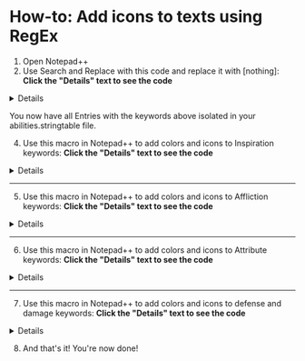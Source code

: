 # How-to: Add icons to texts using RegEx

1. Open Notepad++ 
2. Use Search and Replace with this code and replace it with [nothing]:
**Click the "Details" text to see the code**

<Details>
(\s+<Entry>\s+<ID>.*?<\/ID>((?!((\b(Constitution|Fit|Hardy|Robust)\b)|((Sicken)(\b|ed|ing))|((Weaken)(\b|s|ed|ing))|((Enfeebl)(\b|ed))|(\b(Resolve|Steadfast|Resolute|Courageous)\b)|((Shaken)(\b|s|ed|ing))|((Frighten)(\b|s|ed|ing))|((Terrif)(\b|ies|ied|ying|y))|(\b(Dexterity|Quick|Nimble|Swift)\b)|((Hobbl)(|ed|es|e|ing)\b)|((Immobiliz)(|ed|e|ing)\b)|((Paralyz)(|ed|es|e|ing|ation))|(\b(Might|Strong|Tenacious|Energized)\b)|((Stagger)(\b|ed|ing))|((Daz)(\b|ed|es|e|ing))|((Stun)(\b|s|ned|ning))|(\b(Intellect|Smart|Acute|Brilliant)\b)|((Confus)(\b|ed|es|e|ing))|((Charm)(\b|ed|ing))|((Dominat)(\b|ed|es|e|ing))|(\b(Perception|Insightful|Aware|Intuitive)\b)|((Distract)(\b|ed|s|ing))|((Disorient)(\b|ed|s|ing))|((Blind)(\b|s|ed|ing|ness))|(\b(Deflection|Reflex|Reflexes|Fortitude|Willpower|Will)\b)|(\b((Shock)(\b|ed|ing))|((Burn)(\b|s|ed|ing))|((Freez)(|es|ed|ing|e))|(Corrode)|(Corrosive)\b)|(\b((Slash)(\b|ing))|((Pierc)(|ing|es))|((Crush)(\b|ing|es))|(Raw)\b)))[0-9a-zA-Z,.&;'"#!-_+ <>\/\s])+?<\/Entry>)
</Details>

You now have all Entries with the keywords above isolated in your abilities.stringtable file.

4. Use this macro in Notepad++ to add colors and icons to Inspiration keywords:
**Click the "Details" text to see the code**

<Details>
<Macro name="RegEx-Inspirations" Ctrl="no" Alt="no" Shift="no" Key="0">
            <Action type="3" message="1700" wParam="0" lParam="0" sParam="" />
            <Action type="3" message="1601" wParam="0" lParam="0" sParam="Fit" />
            <Action type="3" message="1625" wParam="0" lParam="0" sParam="" />
            <Action type="3" message="1602" wParam="0" lParam="0" sParam='&amp;lt;link=&quot;gamedata://2370256c-67fe-4481-bfae-9081b2dc10d3&quot;&amp;gt;&amp;lt;#f7b733&amp;gt;Fit&amp;#160;&amp;lt;sprite=&quot;Inline&quot; name=&quot;attribute_constitution&quot; tint=1&amp;gt;&amp;#185;&amp;lt;/color&amp;gt;&amp;lt;/link&amp;gt;' />
            <Action type="3" message="1702" wParam="0" lParam="771" sParam="" />
            <Action type="3" message="1701" wParam="0" lParam="1609" sParam="" />
            <Action type="3" message="1700" wParam="0" lParam="0" sParam="" />
            <Action type="3" message="1601" wParam="0" lParam="0" sParam="Hardy" />
            <Action type="3" message="1625" wParam="0" lParam="0" sParam="" />
            <Action type="3" message="1602" wParam="0" lParam="0" sParam='&amp;lt;link=&quot;gamedata://fd4d0c5c-f525-4010-99dc-f30a59b2f729&quot;&amp;gt;&amp;lt;#f7b733&amp;gt;Hardy&amp;#160;&amp;lt;sprite=&quot;Inline&quot; name=&quot;attribute_constitution&quot; tint=1&amp;gt;&amp;#178;&amp;lt;/color&amp;gt;&amp;lt;/link&amp;gt;' />
            <Action type="3" message="1702" wParam="0" lParam="771" sParam="" />
            <Action type="3" message="1701" wParam="0" lParam="1609" sParam="" />
            <Action type="3" message="1700" wParam="0" lParam="0" sParam="" />
            <Action type="3" message="1601" wParam="0" lParam="0" sParam="Robust" />
            <Action type="3" message="1625" wParam="0" lParam="0" sParam="" />
            <Action type="3" message="1602" wParam="0" lParam="0" sParam='&amp;lt;link=&quot;gamedata://86f9c246-c37c-46a6-8838-7dc36c18e08d&quot;&amp;gt;&amp;lt;#f7b733&amp;gt;Robust&amp;#160;&amp;lt;sprite=&quot;Inline&quot; name=&quot;attribute_constitution&quot; tint=1&amp;gt;&amp;#179;&amp;lt;/color&amp;gt;&amp;lt;/link&amp;gt;' />
            <Action type="3" message="1702" wParam="0" lParam="771" sParam="" />
            <Action type="3" message="1701" wParam="0" lParam="1609" sParam="" />
            <Action type="3" message="1700" wParam="0" lParam="0" sParam="" />
            <Action type="3" message="1601" wParam="0" lParam="0" sParam="Quick" />
            <Action type="3" message="1625" wParam="0" lParam="0" sParam="" />
            <Action type="3" message="1602" wParam="0" lParam="0" sParam='&amp;lt;link=&quot;gamedata://a0b4a490-2c99-456e-b6fb-131353133fba&quot;&amp;gt;&amp;lt;#72da26&amp;gt;Quick&amp;#160;&amp;lt;sprite=&quot;Inline&quot; name=&quot;attribute_dexterity&quot; tint=1&amp;gt;&amp;#185;&amp;lt;/color&amp;gt;&amp;lt;/link&amp;gt;' />
            <Action type="3" message="1702" wParam="0" lParam="771" sParam="" />
            <Action type="3" message="1701" wParam="0" lParam="1609" sParam="" />
            <Action type="3" message="1700" wParam="0" lParam="0" sParam="" />
            <Action type="3" message="1601" wParam="0" lParam="0" sParam="Nimble" />
            <Action type="3" message="1625" wParam="0" lParam="0" sParam="" />
            <Action type="3" message="1602" wParam="0" lParam="0" sParam='&amp;lt;link=&quot;gamedata://0451672b-af45-4b44-96b4-ff2c1b6aa1d3&quot;&amp;gt;&amp;lt;#72da26&amp;gt;Nimble&amp;#160;&amp;lt;sprite=&quot;Inline&quot; name=&quot;attribute_dexterity&quot; tint=1&amp;gt;&amp;#178;&amp;lt;/color&amp;gt;&amp;lt;/link&amp;gt;' />
            <Action type="3" message="1702" wParam="0" lParam="771" sParam="" />
            <Action type="3" message="1701" wParam="0" lParam="1609" sParam="" />
            <Action type="3" message="1700" wParam="0" lParam="0" sParam="" />
            <Action type="3" message="1601" wParam="0" lParam="0" sParam="Swift" />
            <Action type="3" message="1625" wParam="0" lParam="0" sParam="" />
            <Action type="3" message="1602" wParam="0" lParam="0" sParam='&amp;lt;link=&quot;gamedata://1418c0ae-790d-4aef-9ca6-00238012c84e&quot;&amp;gt;&amp;lt;#72da26&amp;gt;Swift&amp;#160;&amp;lt;sprite=&quot;Inline&quot; name=&quot;attribute_dexterity&quot; tint=1&amp;gt;&amp;#179;&amp;lt;/color&amp;gt;&amp;lt;/link&amp;gt;' />
            <Action type="3" message="1702" wParam="0" lParam="771" sParam="" />
            <Action type="3" message="1701" wParam="0" lParam="1609" sParam="" />
            <Action type="3" message="1700" wParam="0" lParam="0" sParam="" />
            <Action type="3" message="1601" wParam="0" lParam="0" sParam="Smart" />
            <Action type="3" message="1625" wParam="0" lParam="0" sParam="" />
            <Action type="3" message="1602" wParam="0" lParam="0" sParam='&amp;lt;link=&quot;gamedata://0435c12c-8049-4f50-b234-ed3cca340696&quot;&amp;gt;&amp;lt;#00a4ff&amp;gt;Smart&amp;#160;&amp;lt;sprite=&quot;Inline&quot; name=&quot;attribute_intellect&quot; tint=1&amp;gt;&amp;#185;&amp;lt;/color&amp;gt;&amp;lt;/link&amp;gt;' />
            <Action type="3" message="1702" wParam="0" lParam="771" sParam="" />
            <Action type="3" message="1701" wParam="0" lParam="1609" sParam="" />
            <Action type="3" message="1700" wParam="0" lParam="0" sParam="" />
            <Action type="3" message="1601" wParam="0" lParam="0" sParam="Acute" />
            <Action type="3" message="1625" wParam="0" lParam="0" sParam="" />
            <Action type="3" message="1602" wParam="0" lParam="0" sParam='&amp;lt;link=&quot;gamedata://c4ada862-ee17-4c10-8967-734e08daa4aa&quot;&amp;gt;&amp;lt;#00a4ff&amp;gt;Acute&amp;#160;&amp;lt;sprite=&quot;Inline&quot; name=&quot;attribute_intellect&quot; tint=1&amp;gt;&amp;#178;&amp;lt;/color&amp;gt;&amp;lt;/link&amp;gt;' />
            <Action type="3" message="1702" wParam="0" lParam="771" sParam="" />
            <Action type="3" message="1701" wParam="0" lParam="1609" sParam="" />
            <Action type="3" message="1700" wParam="0" lParam="0" sParam="" />
            <Action type="3" message="1601" wParam="0" lParam="0" sParam="Brilliant" />
            <Action type="3" message="1625" wParam="0" lParam="0" sParam="" />
            <Action type="3" message="1602" wParam="0" lParam="0" sParam='&amp;lt;link=&quot;gamedata://dee61b5a-6313-4406-ab83-4fb72b37cea2&quot;&amp;gt;&amp;lt;#00a4ff&amp;gt;Brilliant&amp;#160;&amp;lt;sprite=&quot;Inline&quot; name=&quot;attribute_intellect&quot; tint=1&amp;gt;&amp;#179;&amp;lt;/color&amp;gt;&amp;lt;/link&amp;gt;' />
            <Action type="3" message="1702" wParam="0" lParam="771" sParam="" />
            <Action type="3" message="1701" wParam="0" lParam="1609" sParam="" />
            <Action type="3" message="1700" wParam="0" lParam="0" sParam="" />
            <Action type="3" message="1601" wParam="0" lParam="0" sParam="Strong" />
            <Action type="3" message="1625" wParam="0" lParam="0" sParam="" />
            <Action type="3" message="1602" wParam="0" lParam="0" sParam='&amp;lt;link=&quot;gamedata://79b41b80-d3c4-4176-a44b-69490efa41a8&quot;&amp;gt;&amp;lt;#ff4800&amp;gt;Strong&amp;#160;&amp;lt;sprite=&quot;Inline&quot; name=&quot;attribute_might&quot; tint=1&amp;gt;&amp;#185;&amp;lt;/color&amp;gt;&amp;lt;/link&amp;gt;' />
            <Action type="3" message="1702" wParam="0" lParam="771" sParam="" />
            <Action type="3" message="1701" wParam="0" lParam="1609" sParam="" />
            <Action type="3" message="1700" wParam="0" lParam="0" sParam="" />
            <Action type="3" message="1601" wParam="0" lParam="0" sParam="Tenacious" />
            <Action type="3" message="1625" wParam="0" lParam="0" sParam="" />
            <Action type="3" message="1602" wParam="0" lParam="0" sParam='&amp;lt;link=&quot;gamedata://93eb382a-dc8e-469b-a116-4686c73e1eb5&quot;&amp;gt;&amp;lt;#ff4800&amp;gt;Tenacious&amp;#160;&amp;lt;sprite=&quot;Inline&quot; name=&quot;attribute_might&quot; tint=1&amp;gt;&amp;#178;&amp;lt;/color&amp;gt;&amp;lt;/link&amp;gt;' />
            <Action type="3" message="1702" wParam="0" lParam="771" sParam="" />
            <Action type="3" message="1701" wParam="0" lParam="1609" sParam="" />
            <Action type="3" message="1700" wParam="0" lParam="0" sParam="" />
            <Action type="3" message="1601" wParam="0" lParam="0" sParam="Energized" />
            <Action type="3" message="1625" wParam="0" lParam="0" sParam="" />
            <Action type="3" message="1602" wParam="0" lParam="0" sParam='&amp;lt;link=&quot;gamedata://c56f70b5-b611-4dee-b80f-335033b98e2f&quot;&amp;gt;&amp;lt;#ff4800&amp;gt;Energized&amp;#160;&amp;lt;sprite=&quot;Inline&quot; name=&quot;attribute_might&quot; tint=1&amp;gt;&amp;#179;&amp;lt;/color&amp;gt;&amp;lt;/link&amp;gt;' />
            <Action type="3" message="1702" wParam="0" lParam="771" sParam="" />
            <Action type="3" message="1701" wParam="0" lParam="1609" sParam="" />
            <Action type="3" message="1700" wParam="0" lParam="0" sParam="" />
            <Action type="3" message="1601" wParam="0" lParam="0" sParam="Insightful" />
            <Action type="3" message="1625" wParam="0" lParam="0" sParam="" />
            <Action type="3" message="1602" wParam="0" lParam="0" sParam='&amp;lt;link=&quot;gamedata://412f8f5e-d257-4c52-ac66-0e49fd603ef2&quot;&amp;gt;&amp;lt;#ca58ff&amp;gt;Insightful&amp;#160;&amp;lt;sprite=&quot;Inline&quot; name=&quot;attribute_perception&quot; tint=1&amp;gt;&amp;#185;&amp;lt;/color&amp;gt;&amp;lt;/link&amp;gt;' />
            <Action type="3" message="1702" wParam="0" lParam="771" sParam="" />
            <Action type="3" message="1701" wParam="0" lParam="1609" sParam="" />
            <Action type="3" message="1700" wParam="0" lParam="0" sParam="" />
            <Action type="3" message="1601" wParam="0" lParam="0" sParam="Aware" />
            <Action type="3" message="1625" wParam="0" lParam="0" sParam="" />
            <Action type="3" message="1602" wParam="0" lParam="0" sParam='&amp;lt;link=&quot;gamedata://a64e1484-5867-4112-843c-06da3be5399b&quot;&amp;gt;&amp;lt;#ca58ff&amp;gt;Aware&amp;#160;&amp;lt;sprite=&quot;Inline&quot; name=&quot;attribute_perception&quot; tint=1&amp;gt;&amp;#178;&amp;lt;/color&amp;gt;&amp;lt;/link&amp;gt;' />
            <Action type="3" message="1702" wParam="0" lParam="771" sParam="" />
            <Action type="3" message="1701" wParam="0" lParam="1609" sParam="" />
            <Action type="3" message="1700" wParam="0" lParam="0" sParam="" />
            <Action type="3" message="1601" wParam="0" lParam="0" sParam="Intuitive" />
            <Action type="3" message="1625" wParam="0" lParam="0" sParam="" />
            <Action type="3" message="1602" wParam="0" lParam="0" sParam='&amp;lt;link=&quot;gamedata://c2fb23c5-9907-4654-b62e-77adbc37c9bc&quot;&amp;gt;&amp;lt;#ca58ff&amp;gt;Intuitive&amp;#160;&amp;lt;sprite=&quot;Inline&quot; name=&quot;attribute_perception&quot; tint=1&amp;gt;&amp;#179;&amp;lt;/color&amp;gt;&amp;lt;/link&amp;gt;' />
            <Action type="3" message="1702" wParam="0" lParam="771" sParam="" />
            <Action type="3" message="1701" wParam="0" lParam="1609" sParam="" />
            <Action type="3" message="1700" wParam="0" lParam="0" sParam="" />
            <Action type="3" message="1601" wParam="0" lParam="0" sParam="Steadfast" />
            <Action type="3" message="1625" wParam="0" lParam="0" sParam="" />
            <Action type="3" message="1602" wParam="0" lParam="0" sParam='&amp;lt;link=&quot;gamedata://92d1a280-2f8e-4a6d-87a9-6599d41d65e4&quot;&amp;gt;&amp;lt;#30d3d5&amp;gt;Steadfast&amp;#160;&amp;lt;sprite=&quot;Inline&quot; name=&quot;attribute_resolve&quot; tint=1&amp;gt;&amp;#185;&amp;lt;/color&amp;gt;&amp;lt;/link&amp;gt;' />
            <Action type="3" message="1702" wParam="0" lParam="771" sParam="" />
            <Action type="3" message="1701" wParam="0" lParam="1609" sParam="" />
            <Action type="3" message="1700" wParam="0" lParam="0" sParam="" />
            <Action type="3" message="1601" wParam="0" lParam="0" sParam="Resolute" />
            <Action type="3" message="1625" wParam="0" lParam="0" sParam="" />
            <Action type="3" message="1602" wParam="0" lParam="0" sParam='&amp;lt;link=&quot;gamedata://51e1cbfc-506b-4e7c-880e-b89312a4b4c3&quot;&amp;gt;&amp;lt;#30d3d5&amp;gt;Resolute&amp;#160;&amp;lt;sprite=&quot;Inline&quot; name=&quot;attribute_resolve&quot; tint=1&amp;gt;&amp;#178;&amp;lt;/color&amp;gt;&amp;lt;/link&amp;gt;' />
            <Action type="3" message="1702" wParam="0" lParam="771" sParam="" />
            <Action type="3" message="1701" wParam="0" lParam="1609" sParam="" />
            <Action type="3" message="1700" wParam="0" lParam="0" sParam="" />
            <Action type="3" message="1601" wParam="0" lParam="0" sParam="Courageous" />
            <Action type="3" message="1625" wParam="0" lParam="0" sParam="" />
            <Action type="3" message="1602" wParam="0" lParam="0" sParam='&amp;lt;link=&quot;gamedata://dc62af47-239f-4ee4-8d91-a5e8b3b97564&quot;&amp;gt;&amp;lt;#30d3d5&amp;gt;Courageous&amp;#160;&amp;lt;sprite=&quot;Inline&quot; name=&quot;attribute_resolve&quot; tint=1&amp;gt;&amp;#179;&amp;lt;/color&amp;gt;&amp;lt;/link&amp;gt;' />
            <Action type="3" message="1702" wParam="0" lParam="771" sParam="" />
            <Action type="3" message="1701" wParam="0" lParam="1609" sParam="" />
</Macro>
</Details>

---

5. Use this macro in Notepad++ to add colors and icons to Affliction keywords:
**Click the "Details" text to see the code**

<Details>
<Macro name="RegEx-Afflictions" Ctrl="no" Alt="no" Shift="no" Key="0">
            <Action type="3" message="1700" wParam="0" lParam="0" sParam="" />
            <Action type="3" message="1601" wParam="0" lParam="0" sParam="(Sicken)(\b|ed|ing)" />
            <Action type="3" message="1625" wParam="0" lParam="2" sParam="" />
            <Action type="3" message="1602" wParam="0" lParam="0" sParam='&amp;lt;link=&quot;gamedata://1e99c141-5288-4bf0-abc2-65cc78638745&quot;&amp;gt;&amp;lt;#f7b733&amp;gt;$1$2&amp;#160;&amp;lt;sprite=&quot;Inline&quot; name=&quot;attribute_constitution&quot; tint=1&amp;gt;&amp;#185;&amp;lt;/color&amp;gt;&amp;lt;/link&amp;gt;' />
            <Action type="3" message="1702" wParam="0" lParam="770" sParam="" />
            <Action type="3" message="1701" wParam="0" lParam="1609" sParam="" />
            <Action type="3" message="1700" wParam="0" lParam="0" sParam="" />
            <Action type="3" message="1601" wParam="0" lParam="0" sParam="(Weaken)(\b|s|ed|ing)" />
            <Action type="3" message="1625" wParam="0" lParam="2" sParam="" />
            <Action type="3" message="1602" wParam="0" lParam="0" sParam='&amp;lt;link=&quot;gamedata://a6368675-47ed-460d-be4f-2593f24ad126&quot;&amp;gt;&amp;lt;#f7b733&amp;gt;$1$2&amp;#160;&amp;lt;sprite=&quot;Inline&quot; name=&quot;attribute_constitution&quot; tint=1&amp;gt;&amp;#178;&amp;lt;/color&amp;gt;&amp;lt;/link&amp;gt;' />
            <Action type="3" message="1702" wParam="0" lParam="770" sParam="" />
            <Action type="3" message="1701" wParam="0" lParam="1609" sParam="" />
            <Action type="3" message="1700" wParam="0" lParam="0" sParam="" />
            <Action type="3" message="1601" wParam="0" lParam="0" sParam="(Enfeebl)(\b|ed)" />
            <Action type="3" message="1625" wParam="0" lParam="2" sParam="" />
            <Action type="3" message="1602" wParam="0" lParam="0" sParam='&amp;lt;link=&quot;gamedata://fe0997e7-422f-4d1d-b9f6-241946fbd1f1&quot;&amp;gt;&amp;lt;#f7b733&amp;gt;$1$2&amp;#160;&amp;lt;sprite=&quot;Inline&quot; name=&quot;attribute_constitution&quot; tint=1&amp;gt;&amp;#179;&amp;lt;/color&amp;gt;&amp;lt;/link&amp;gt;' />
            <Action type="3" message="1702" wParam="0" lParam="770" sParam="" />
            <Action type="3" message="1701" wParam="0" lParam="1609" sParam="" />
            <Action type="3" message="1700" wParam="0" lParam="0" sParam="" />
            <Action type="3" message="1601" wParam="0" lParam="0" sParam="(Hobbl)(\b|ed|es|e|ing)" />
            <Action type="3" message="1625" wParam="0" lParam="2" sParam="" />
            <Action type="3" message="1602" wParam="0" lParam="0" sParam='&amp;lt;link=&quot;gamedata://c1d82f88-4f54-4279-8e72-43104bf754a2&quot;&amp;gt;&amp;lt;#72da26&amp;gt;$1$2&amp;#160;&amp;lt;sprite=&quot;Inline&quot; name=&quot;attribute_dexterity&quot; tint=1&amp;gt;&amp;#185;&amp;lt;/color&amp;gt;&amp;lt;/link&amp;gt;' />
            <Action type="3" message="1702" wParam="0" lParam="770" sParam="" />
            <Action type="3" message="1701" wParam="0" lParam="1609" sParam="" />
            <Action type="3" message="1700" wParam="0" lParam="0" sParam="" />
            <Action type="3" message="1601" wParam="0" lParam="0" sParam="(Immobiliz)(\b|ed|e|ing)" />
            <Action type="3" message="1625" wParam="0" lParam="2" sParam="" />
            <Action type="3" message="1602" wParam="0" lParam="0" sParam='&amp;lt;link=&quot;gamedata://a31fdd6c-5f4f-404d-92f5-5d7d8c166f2c&quot;&amp;gt;&amp;lt;#72da26&amp;gt;$1$2&amp;#160;&amp;lt;sprite=&quot;Inline&quot; name=&quot;attribute_dexterity&quot; tint=1&amp;gt;&amp;#178;&amp;lt;/color&amp;gt;&amp;lt;/link&amp;gt;' />
            <Action type="3" message="1702" wParam="0" lParam="770" sParam="" />
            <Action type="3" message="1701" wParam="0" lParam="1609" sParam="" />
            <Action type="3" message="1700" wParam="0" lParam="0" sParam="" />
            <Action type="3" message="1601" wParam="0" lParam="0" sParam="(Paralyz)(\b|ed|es|e|ing|ation)" />
            <Action type="3" message="1625" wParam="0" lParam="2" sParam="" />
            <Action type="3" message="1602" wParam="0" lParam="0" sParam='&amp;lt;link=&quot;gamedata://72de641d-d2f1-47ca-85f2-6ec3e41140bd&quot;&amp;gt;&amp;lt;#72da26&amp;gt;$1$2&amp;#160;&amp;lt;sprite=&quot;Inline&quot; name=&quot;attribute_dexterity&quot; tint=1&amp;gt;&amp;#179;&amp;lt;/color&amp;gt;&amp;lt;/link&amp;gt;' />
            <Action type="3" message="1702" wParam="0" lParam="770" sParam="" />
            <Action type="3" message="1701" wParam="0" lParam="1609" sParam="" />
            <Action type="3" message="1700" wParam="0" lParam="0" sParam="" />
            <Action type="3" message="1601" wParam="0" lParam="0" sParam="(Confus)(\b|ed|es|e|ing)" />
            <Action type="3" message="1625" wParam="0" lParam="2" sParam="" />
            <Action type="3" message="1602" wParam="0" lParam="0" sParam='&amp;lt;link=&quot;gamedata://917ea7e5-133c-4163-93c6-55c7d55420a4&quot;&amp;gt;&amp;lt;#00a4ff&amp;gt;$1$2&amp;#160;&amp;lt;sprite=&quot;Inline&quot; name=&quot;attribute_intellect&quot; tint=1&amp;gt;&amp;#185;&amp;lt;/color&amp;gt;&amp;lt;/link&amp;gt;' />
            <Action type="3" message="1702" wParam="0" lParam="770" sParam="" />
            <Action type="3" message="1701" wParam="0" lParam="1609" sParam="" />
            <Action type="3" message="1700" wParam="0" lParam="0" sParam="" />
            <Action type="3" message="1601" wParam="0" lParam="0" sParam="(Charm)(\b|ed|ing)" />
            <Action type="3" message="1625" wParam="0" lParam="2" sParam="" />
            <Action type="3" message="1602" wParam="0" lParam="0" sParam='&amp;lt;link=&quot;gamedata://f4a09726-a62d-49a2-8cc6-c3713676c833&quot;&amp;gt;&amp;lt;#00a4ff&amp;gt;$1$2&amp;#160;&amp;lt;sprite=&quot;Inline&quot; name=&quot;attribute_intellect&quot; tint=1&amp;gt;&amp;#178;&amp;lt;/color&amp;gt;&amp;lt;/link&amp;gt;' />
            <Action type="3" message="1702" wParam="0" lParam="770" sParam="" />
            <Action type="3" message="1701" wParam="0" lParam="1609" sParam="" />
            <Action type="3" message="1700" wParam="0" lParam="0" sParam="" />
            <Action type="3" message="1601" wParam="0" lParam="0" sParam="(Dominat)(\b|ed|es|e|ing)" />
            <Action type="3" message="1625" wParam="0" lParam="2" sParam="" />
            <Action type="3" message="1602" wParam="0" lParam="0" sParam='&amp;lt;link=&quot;gamedata://9e773415-4d95-4be6-ab87-325d9815e0d7&quot;&amp;gt;&amp;lt;#00a4ff&amp;gt;$1$2&amp;#160;&amp;lt;sprite=&quot;Inline&quot; name=&quot;attribute_intellect&quot; tint=1&amp;gt;&amp;#179;&amp;lt;/color&amp;gt;&amp;lt;/link&amp;gt;' />
            <Action type="3" message="1702" wParam="0" lParam="770" sParam="" />
            <Action type="3" message="1701" wParam="0" lParam="1609" sParam="" />
            <Action type="3" message="1700" wParam="0" lParam="0" sParam="" />
            <Action type="3" message="1601" wParam="0" lParam="0" sParam="(Stagger)(\b|ed|ing)" />
            <Action type="3" message="1625" wParam="0" lParam="2" sParam="" />
            <Action type="3" message="1602" wParam="0" lParam="0" sParam='&amp;lt;link=&quot;gamedata://67f6a58b-658e-4c97-b0a2-5d53067dcbd8&quot;&amp;gt;&amp;lt;#ff4800&amp;gt;$1$2&amp;#160;&amp;lt;sprite=&quot;Inline&quot; name=&quot;attribute_might&quot; tint=1&amp;gt;&amp;#185;&amp;lt;/color&amp;gt;&amp;lt;/link&amp;gt;' />
            <Action type="3" message="1702" wParam="0" lParam="770" sParam="" />
            <Action type="3" message="1701" wParam="0" lParam="1609" sParam="" />
            <Action type="3" message="1700" wParam="0" lParam="0" sParam="" />
            <Action type="3" message="1601" wParam="0" lParam="0" sParam="(Daz)(\b|ed|es|e|ing)" />
            <Action type="3" message="1625" wParam="0" lParam="2" sParam="" />
            <Action type="3" message="1602" wParam="0" lParam="0" sParam='&amp;lt;link=&quot;gamedata://3a790bc4-40a9-4d9f-8da8-a76f3cb6c5e1&quot;&amp;gt;&amp;lt;#ff4800&amp;gt;$1$2&amp;#160;&amp;lt;sprite=&quot;Inline&quot; name=&quot;attribute_might&quot; tint=1&amp;gt;&amp;#178;&amp;lt;/color&amp;gt;&amp;lt;/link&amp;gt;' />
            <Action type="3" message="1702" wParam="0" lParam="770" sParam="" />
            <Action type="3" message="1701" wParam="0" lParam="1609" sParam="" />
            <Action type="3" message="1700" wParam="0" lParam="0" sParam="" />
            <Action type="3" message="1601" wParam="0" lParam="0" sParam="(Stun)(\b|s|ned|ning)" />
            <Action type="3" message="1625" wParam="0" lParam="2" sParam="" />
            <Action type="3" message="1602" wParam="0" lParam="0" sParam='&amp;lt;link=&quot;gamedata://fc2d1039-c512-484a-81e8-a843ba03df4e&quot;&amp;gt;&amp;lt;#ff4800&amp;gt;$1$2&amp;#160;&amp;lt;sprite=&quot;Inline&quot; name=&quot;attribute_might&quot; tint=1&amp;gt;&amp;#179;&amp;lt;/color&amp;gt;&amp;lt;/link&amp;gt;' />
            <Action type="3" message="1702" wParam="0" lParam="770" sParam="" />
            <Action type="3" message="1701" wParam="0" lParam="1609" sParam="" />
            <Action type="3" message="1700" wParam="0" lParam="0" sParam="" />
            <Action type="3" message="1601" wParam="0" lParam="0" sParam="(Distract)(\b|ed|s|ing)" />
            <Action type="3" message="1625" wParam="0" lParam="2" sParam="" />
            <Action type="3" message="1602" wParam="0" lParam="0" sParam='&amp;lt;link=&quot;gamedata://919bddc8-1e05-412b-bb5c-8272545b28f0&quot;&amp;gt;&amp;lt;#ca58ff&amp;gt;$1$2&amp;#160;&amp;lt;sprite=&quot;Inline&quot; name=&quot;attribute_perception&quot; tint=1&amp;gt;&amp;#185;&amp;lt;/color&amp;gt;&amp;lt;/link&amp;gt;' />
            <Action type="3" message="1702" wParam="0" lParam="770" sParam="" />
            <Action type="3" message="1701" wParam="0" lParam="1609" sParam="" />
            <Action type="3" message="1700" wParam="0" lParam="0" sParam="" />
            <Action type="3" message="1601" wParam="0" lParam="0" sParam="(Disorient)(\b|ed|s|ing)" />
            <Action type="3" message="1625" wParam="0" lParam="2" sParam="" />
            <Action type="3" message="1602" wParam="0" lParam="0" sParam='&amp;lt;link=&quot;gamedata://1021cac0-2d10-4f0d-93e3-e1b0ce24f9fd&quot;&amp;gt;&amp;lt;#ca58ff&amp;gt;$1$2&amp;#160;&amp;lt;sprite=&quot;Inline&quot; name=&quot;attribute_perception&quot; tint=1&amp;gt;&amp;#178;&amp;lt;/color&amp;gt;&amp;lt;/link&amp;gt;' />
            <Action type="3" message="1702" wParam="0" lParam="770" sParam="" />
            <Action type="3" message="1701" wParam="0" lParam="1609" sParam="" />
            <Action type="3" message="1700" wParam="0" lParam="0" sParam="" />
            <Action type="3" message="1601" wParam="0" lParam="0" sParam="(Blind)(\b|ed|s|ing|ness)" />
            <Action type="3" message="1625" wParam="0" lParam="2" sParam="" />
            <Action type="3" message="1602" wParam="0" lParam="0" sParam='&amp;lt;link=&quot;gamedata://76a5e15a-e75c-4853-889b-2e9229d46444&quot;&amp;gt;&amp;lt;#ca58ff&amp;gt;$1$2&amp;#160;&amp;lt;sprite=&quot;Inline&quot; name=&quot;attribute_perception&quot; tint=1&amp;gt;&amp;#179;&amp;lt;/color&amp;gt;&amp;lt;/link&amp;gt;' />
            <Action type="3" message="1702" wParam="0" lParam="770" sParam="" />
            <Action type="3" message="1701" wParam="0" lParam="1609" sParam="" />
            <Action type="3" message="1700" wParam="0" lParam="0" sParam="" />
            <Action type="3" message="1601" wParam="0" lParam="0" sParam="(Shaken)(\b|s|ed|ing)" />
            <Action type="3" message="1625" wParam="0" lParam="2" sParam="" />
            <Action type="3" message="1602" wParam="0" lParam="0" sParam='&amp;lt;link=&quot;gamedata://8f4832b6-49ef-4f40-9d64-20eb50fd9bb6&quot;&amp;gt;&amp;lt;#30d3d5&amp;gt;Shaken&amp;#160;&amp;lt;sprite=&quot;Inline&quot; name=&quot;attribute_resolve&quot; tint=1&amp;gt;&amp;#185;&amp;lt;/color&amp;gt;&amp;lt;/link&amp;gt;' />
            <Action type="3" message="1702" wParam="0" lParam="770" sParam="" />
            <Action type="3" message="1701" wParam="0" lParam="1609" sParam="" />
            <Action type="3" message="1700" wParam="0" lParam="0" sParam="" />
            <Action type="3" message="1601" wParam="0" lParam="0" sParam="(Frighten)(\b|s|ed|ing)" />
            <Action type="3" message="1625" wParam="0" lParam="2" sParam="" />
            <Action type="3" message="1602" wParam="0" lParam="0" sParam='&amp;lt;link=&quot;gamedata://d9e00789-14d3-46f1-be3e-4c1379148d24&quot;&amp;gt;&amp;lt;#30d3d5&amp;gt;$1$2&amp;#160;&amp;lt;sprite=&quot;Inline&quot; name=&quot;attribute_resolve&quot; tint=1&amp;gt;&amp;#178;&amp;lt;/color&amp;gt;&amp;lt;/link&amp;gt;' />
            <Action type="3" message="1702" wParam="0" lParam="770" sParam="" />
            <Action type="3" message="1701" wParam="0" lParam="1609" sParam="" />
            <Action type="3" message="1700" wParam="0" lParam="0" sParam="" />
            <Action type="3" message="1601" wParam="0" lParam="0" sParam="(Terrif)(\b|ies|ied|ying|y)" />
            <Action type="3" message="1625" wParam="0" lParam="2" sParam="" />
            <Action type="3" message="1602" wParam="0" lParam="0" sParam='&amp;lt;link=&quot;gamedata://0d89a32d-c883-4a18-9fbd-4ff58f1fd0de&quot;&amp;gt;&amp;lt;#30d3d5&amp;gt;$1$2&amp;#160;&amp;lt;sprite=&quot;Inline&quot; name=&quot;attribute_resolve&quot; tint=1&amp;gt;&amp;#179;&amp;lt;/color&amp;gt;&amp;lt;/link&amp;gt;' />
            <Action type="3" message="1702" wParam="0" lParam="770" sParam="" />
            <Action type="3" message="1701" wParam="0" lParam="1609" sParam="" />
            <Action type="3" message="1700" wParam="0" lParam="0" sParam="" />
            <Action type="3" message="1601" wParam="0" lParam="0" sParam='(Confounding &amp;lt;link=&quot;gamedata://76a5e15a-e75c-4853-889b-2e9229d46444&quot;&amp;gt;&amp;lt;#ca58ff&amp;gt;Blind&amp;#160;&amp;lt;sprite=&quot;Inline&quot; name=&quot;attribute_perception&quot; tint=1&amp;gt;&amp;#179;&amp;lt;/color&amp;gt;&amp;lt;/link&amp;gt;)' />
            <Action type="3" message="1625" wParam="0" lParam="2" sParam="" />
            <Action type="3" message="1602" wParam="0" lParam="0" sParam="(Confounding Blind)" />
            <Action type="3" message="1702" wParam="0" lParam="770" sParam="" />
            <Action type="3" message="1701" wParam="0" lParam="1609" sParam="" />
</Macro>
</Details>

---

6. Use this macro in Notepad++ to add colors and icons to Attribute keywords:
**Click the "Details" text to see the code**

<Details>
<Macro name="RegEx-Grouped-Afflictions-and-Inspirations" Ctrl="no" Alt="no" Shift="no" Key="0">
            <Action type="3" message="1700" wParam="0" lParam="0" sParam="" />
            <Action type="3" message="1601" wParam="0" lParam="0" sParam="(Intellect and Perception Inspiration)" />
            <Action type="3" message="1625" wParam="0" lParam="2" sParam="" />
            <Action type="3" message="1602" wParam="0" lParam="0" sParam='&amp;lt;link=&quot;glossary://GlossaryEntry_Inspirations_Intellect&quot;&amp;gt;&amp;lt;#00a4ff&amp;gt;Intellect&amp;#160;Inspiration&amp;#160;&amp;lt;sprite=&quot;Inline&quot; name=&quot;attribute_intellect&quot; tint=1&amp;gt;&amp;lt;/color&amp;gt;&amp;lt;/link&amp;gt; and &amp;lt;link=&quot;glossary://GlossaryEntry_Inspirations_Perception&quot;&amp;gt;&amp;lt;#ca58ff&amp;gt;Perception&amp;#160;Inspration&amp;#160;&amp;lt;sprite=&quot;Inline&quot; name=&quot;attribute_perception&quot; tint=1&amp;gt;&amp;lt;/color&amp;gt;&amp;lt;/link&amp;gt;' />
            <Action type="3" message="1702" wParam="0" lParam="770" sParam="" />
            <Action type="3" message="1701" wParam="0" lParam="1609" sParam="" />
            <Action type="3" message="1700" wParam="0" lParam="0" sParam="" />
            <Action type="3" message="1601" wParam="0" lParam="0" sParam="(Intellect, Might, and Perception Inspiration)" />
            <Action type="3" message="1625" wParam="0" lParam="2" sParam="" />
            <Action type="3" message="1602" wParam="0" lParam="0" sParam='&amp;lt;link=&quot;glossary://GlossaryEntry_Inspirations_Intellect&quot;&amp;gt;&amp;lt;#00a4ff&amp;gt;Intellect&amp;#160;Inspiration&amp;#160;&amp;lt;sprite=&quot;Inline&quot; name=&quot;attribute_intellect&quot; tint=1&amp;gt;&amp;lt;/color&amp;gt;&amp;lt;/link&amp;gt;, &amp;lt;link=&quot;glossary://GlossaryEntry_Inspirations_Might&quot;&amp;gt;&amp;lt;#ff4800&amp;gt;Might&amp;#160;Inspirations&amp;#160;&amp;lt;sprite=&quot;Inline&quot; name=&quot;attribute_might&quot; tint=1&amp;gt;&amp;lt;/color&amp;gt;&amp;lt;/link&amp;gt;, and &amp;lt;link=&quot;glossary://GlossaryEntry_Inspirations_Perception&quot;&amp;gt;&amp;lt;#ca58ff&amp;gt;Perception&amp;#160;Inspration&amp;#160;&amp;lt;sprite=&quot;Inline&quot; name=&quot;attribute_perception&quot; tint=1&amp;gt;&amp;lt;/color&amp;gt;&amp;lt;/link&amp;gt;' />
            <Action type="3" message="1702" wParam="0" lParam="770" sParam="" />
            <Action type="3" message="1701" wParam="0" lParam="1609" sParam="" />
            <Action type="3" message="1700" wParam="0" lParam="0" sParam="" />
            <Action type="3" message="1601" wParam="0" lParam="0" sParam="(Might and Perception Inspiration)" />
            <Action type="3" message="1625" wParam="0" lParam="2" sParam="" />
            <Action type="3" message="1602" wParam="0" lParam="0" sParam='&amp;lt;link=&quot;glossary://GlossaryEntry_Inspirations_Might&quot;&amp;gt;&amp;lt;#ff4800&amp;gt;Might&amp;#160;Inspirations&amp;#160;&amp;lt;sprite=&quot;Inline&quot; name=&quot;attribute_might&quot; tint=1&amp;gt;&amp;lt;/color&amp;gt;&amp;lt;/link&amp;gt; and &amp;lt;link=&quot;glossary://GlossaryEntry_Inspirations_Perception&quot;&amp;gt;&amp;lt;#ca58ff&amp;gt;Perception&amp;#160;Inspration&amp;#160;&amp;lt;sprite=&quot;Inline&quot; name=&quot;attribute_perception&quot; tint=1&amp;gt;&amp;lt;/color&amp;gt;&amp;lt;/link&amp;gt;' />
            <Action type="3" message="1702" wParam="0" lParam="770" sParam="" />
            <Action type="3" message="1701" wParam="0" lParam="1609" sParam="" />
            <Action type="3" message="1700" wParam="0" lParam="0" sParam="" />
            <Action type="3" message="1601" wParam="0" lParam="0" sParam="(Might and Intellect Inspiration)" />
            <Action type="3" message="1625" wParam="0" lParam="2" sParam="" />
            <Action type="3" message="1602" wParam="0" lParam="0" sParam='&amp;lt;link=&quot;glossary://GlossaryEntry_Inspirations_Might&quot;&amp;gt;&amp;lt;#ff4800&amp;gt;Might&amp;#160;Inspirations&amp;#160;&amp;lt;sprite=&quot;Inline&quot; name=&quot;attribute_might&quot; tint=1&amp;gt;&amp;lt;/color&amp;gt;&amp;lt;/link&amp;gt; and &amp;lt;link=&quot;glossary://GlossaryEntry_Inspirations_Intellect&quot;&amp;gt;&amp;lt;#00a4ff&amp;gt;Intellect&amp;#160;Inspiration&amp;#160;&amp;lt;sprite=&quot;Inline&quot; name=&quot;attribute_intellect&quot; tint=1&amp;gt;&amp;lt;/color&amp;gt;&amp;lt;/link&amp;gt;' />
            <Action type="3" message="1702" wParam="0" lParam="770" sParam="" />
            <Action type="3" message="1701" wParam="0" lParam="1609" sParam="" />
            <Action type="3" message="1700" wParam="0" lParam="0" sParam="" />
            <Action type="3" message="1601" wParam="0" lParam="0" sParam="(Might, Constitution, or Dexterity Inspiration)" />
            <Action type="3" message="1625" wParam="0" lParam="2" sParam="" />
            <Action type="3" message="1602" wParam="0" lParam="0" sParam='&amp;lt;link=&quot;glossary://GlossaryEntry_Inspirations_Might&quot;&amp;gt;&amp;lt;#ff4800&amp;gt;Might&amp;#160;Inspirations&amp;#160;&amp;lt;sprite=&quot;Inline&quot; name=&quot;attribute_might&quot; tint=1&amp;gt;&amp;lt;/color&amp;gt;&amp;lt;/link&amp;gt;, &amp;lt;link=&quot;glossary://GlossaryEntry_Inspirations_Constitution&quot;&amp;gt;&amp;lt;#f7b733&amp;gt;Constitution&amp;#160;Inspration&amp;#160;&amp;lt;sprite=&quot;Inline&quot; name=&quot;attribute_constitution&quot; tint=1&amp;gt;&amp;lt;/color&amp;gt;&amp;lt;/link&amp;gt;, or &amp;lt;link=&quot;glossary://GlossaryEntry_Inspirations_Dexterity&quot;&amp;gt;&amp;lt;#72da26&amp;gt;Dexterity&amp;#160;Inspiration&amp;#160;&amp;lt;sprite=&quot;Inline&quot; name=&quot;attribute_dexterity&quot; tint=1&amp;gt;&amp;lt;/color&amp;gt;&amp;lt;/link&amp;gt;' />
            <Action type="3" message="1702" wParam="0" lParam="770" sParam="" />
            <Action type="3" message="1701" wParam="0" lParam="1609" sParam="" />
            <Action type="3" message="1700" wParam="0" lParam="0" sParam="" />
            <Action type="3" message="1601" wParam="0" lParam="0" sParam="(Intellect and Perception Afflictions)" />
            <Action type="3" message="1625" wParam="0" lParam="2" sParam="" />
            <Action type="3" message="1602" wParam="0" lParam="0" sParam='&amp;lt;link=&quot;glossary://GlossaryEntry_Afflictions_Intellect&quot;&amp;gt;&amp;lt;#00a4ff&amp;gt;Intellect&amp;#160;Afflictions&amp;#160;&amp;lt;sprite=&quot;Inline&quot; name=&quot;attribute_intellect&quot; tint=1&amp;gt;&amp;lt;/color&amp;gt;&amp;lt;/link&amp;gt; and &amp;lt;link=&quot;glossary://GlossaryEntry_Afflictions_Resolve&quot;&amp;gt;&amp;lt;#30d3d5&amp;gt;Resolve&amp;#160;Afflictions&amp;#160;&amp;lt;sprite=&quot;Inline&quot; name=&quot;attribute_resolve&quot; tint=1&amp;gt;&amp;lt;/color&amp;gt;&amp;lt;/link&amp;gt;' />
            <Action type="3" message="1702" wParam="0" lParam="770" sParam="" />
            <Action type="3" message="1701" wParam="0" lParam="1609" sParam="" />
            <Action type="3" message="1700" wParam="0" lParam="0" sParam="" />
            <Action type="3" message="1601" wParam="0" lParam="0" sParam="(Intellect, Perception, and Constitution Afflictions)" />
            <Action type="3" message="1625" wParam="0" lParam="2" sParam="" />
            <Action type="3" message="1602" wParam="0" lParam="0" sParam='&amp;lt;link=&quot;glossary://GlossaryEntry_Afflictions_Intellect&quot;&amp;gt;&amp;lt;#00a4ff&amp;gt;Intellect&amp;#160;Afflictions&amp;#160;&amp;lt;sprite=&quot;Inline&quot; name=&quot;attribute_intellect&quot; tint=1&amp;gt;&amp;lt;/color&amp;gt;&amp;lt;/link&amp;gt;, &amp;lt;link=&quot;glossary://GlossaryEntry_Afflictions_Resolve&quot;&amp;gt;&amp;lt;#30d3d5&amp;gt;Resolve&amp;#160;Afflictions&amp;#160;&amp;lt;sprite=&quot;Inline&quot; name=&quot;attribute_resolve&quot; tint=1&amp;gt;&amp;lt;/color&amp;gt;&amp;lt;/link&amp;gt;, and &amp;lt;link=&quot;glossary://GlossaryEntry_Afflictions_Constitution&quot;&amp;gt;&amp;lt;#f7b733&amp;gt;Constitution&amp;#160;Afflictions&amp;#160;&amp;lt;sprite=&quot;Inline&quot; name=&quot;attribute_constitution&quot; tint=1&amp;gt;&amp;lt;/color&amp;gt;&amp;lt;/link&amp;gt;' />
            <Action type="3" message="1702" wParam="0" lParam="770" sParam="" />
            <Action type="3" message="1701" wParam="0" lParam="1609" sParam="" />
            <Action type="3" message="1700" wParam="0" lParam="0" sParam="" />
            <Action type="3" message="1601" wParam="0" lParam="0" sParam="(Resolve and Constitution Afflictions)" />
            <Action type="3" message="1625" wParam="0" lParam="2" sParam="" />
            <Action type="3" message="1602" wParam="0" lParam="0" sParam='&amp;lt;link=&quot;glossary://GlossaryEntry_Afflictions_Resolve&quot;&amp;gt;&amp;lt;#30d3d5&amp;gt;Resolve&amp;#160;Afflictions&amp;#160;&amp;lt;sprite=&quot;Inline&quot; name=&quot;attribute_resolve&quot; tint=1&amp;gt;&amp;lt;/color&amp;gt;&amp;lt;/link&amp;gt; and &amp;lt;link=&quot;glossary://GlossaryEntry_Afflictions_Constitution&quot;&amp;gt;&amp;lt;#f7b733&amp;gt;Constitution&amp;#160;Afflictions&amp;#160;&amp;lt;sprite=&quot;Inline&quot; name=&quot;attribute_constitution&quot; tint=1&amp;gt;&amp;lt;/color&amp;gt;&amp;lt;/link&amp;gt;' />
            <Action type="3" message="1702" wParam="0" lParam="770" sParam="" />
            <Action type="3" message="1701" wParam="0" lParam="1609" sParam="" />
            <Action type="3" message="1700" wParam="0" lParam="0" sParam="" />
            <Action type="3" message="1601" wParam="0" lParam="0" sParam="(Resolve, Might, and Dexterity Afflictions)" />
            <Action type="3" message="1625" wParam="0" lParam="2" sParam="" />
            <Action type="3" message="1602" wParam="0" lParam="0" sParam='&amp;lt;link=&quot;glossary://GlossaryEntry_Afflictions_Resolve&quot;&amp;gt;&amp;lt;#30d3d5&amp;gt;Resolve&amp;#160;Afflictions&amp;#160;&amp;lt;sprite=&quot;Inline&quot; name=&quot;attribute_resolve&quot; tint=1&amp;gt;&amp;lt;/color&amp;gt;&amp;lt;/link&amp;gt;, &amp;lt;link=&quot;glossary://GlossaryEntry_Afflictions_Might&quot;&amp;gt;&amp;lt;#ff4800&amp;gt;Might&amp;#160;Afflictions&amp;#160;&amp;lt;sprite=&quot;Inline&quot; name=&quot;attribute_might&quot; tint=1&amp;gt;&amp;lt;/color&amp;gt;&amp;lt;/link&amp;gt;, and &amp;lt;link=&quot;glossary://GlossaryEntry_Afflictions_Dexterity&quot;&amp;gt;&amp;lt;#72da26&amp;gt;Dexterity&amp;#160;Afflictions&amp;#160;&amp;lt;sprite=&quot;Inline&quot; name=&quot;attribute_dexterity&quot; tint=1&amp;gt;&amp;lt;/color&amp;gt;&amp;lt;/link&amp;gt;' />
            <Action type="3" message="1702" wParam="0" lParam="770" sParam="" />
            <Action type="3" message="1701" wParam="0" lParam="1609" sParam="" />
            <Action type="3" message="1700" wParam="0" lParam="0" sParam="" />
            <Action type="3" message="1601" wParam="0" lParam="0" sParam="(Perception and Intellect Afflictions)" />
            <Action type="3" message="1625" wParam="0" lParam="2" sParam="" />
            <Action type="3" message="1602" wParam="0" lParam="0" sParam='&amp;lt;link=&quot;glossary://GlossaryEntry_Afflictions_Perception&quot;&amp;gt;&amp;lt;#ca58ff&amp;gt;Perception&amp;#160;Afflictions&amp;#160;&amp;lt;sprite=&quot;Inline&quot; name=&quot;attribute_perception&quot; tint=1&amp;gt;&amp;lt;/color&amp;gt;&amp;lt;/link&amp;gt; and &amp;lt;link=&quot;glossary://GlossaryEntry_Afflictions_Intellect&quot;&amp;gt;&amp;lt;#00a4ff&amp;gt;Intellect&amp;#160;Afflictions&amp;#160;&amp;lt;sprite=&quot;Inline&quot; name=&quot;attribute_intellect&quot; tint=1&amp;gt;&amp;lt;/color&amp;gt;&amp;lt;/link&amp;gt;' />
            <Action type="3" message="1702" wParam="0" lParam="770" sParam="" />
            <Action type="3" message="1701" wParam="0" lParam="1609" sParam="" />
            <Action type="3" message="1700" wParam="0" lParam="0" sParam="" />
            <Action type="3" message="1601" wParam="0" lParam="0" sParam="(Constitution Insprations)" />
            <Action type="3" message="1625" wParam="0" lParam="2" sParam="" />
            <Action type="3" message="1602" wParam="0" lParam="0" sParam='&amp;lt;link=&quot;glossary://GlossaryEntry_Inspirations_Constitution&quot;&amp;gt;&amp;lt;#f7b733&amp;gt;Constitution&amp;#160;Insprations&amp;#160;&amp;lt;sprite=&quot;Inline&quot; name=&quot;attribute_constitution&quot; tint=1&amp;gt;&amp;lt;/color&amp;gt;&amp;lt;/link&amp;gt;' />
            <Action type="3" message="1702" wParam="0" lParam="770" sParam="" />
            <Action type="3" message="1701" wParam="0" lParam="1609" sParam="" />
            <Action type="3" message="1700" wParam="0" lParam="0" sParam="" />
            <Action type="3" message="1601" wParam="0" lParam="0" sParam="(Constitution Inspration)" />
            <Action type="3" message="1625" wParam="0" lParam="2" sParam="" />
            <Action type="3" message="1602" wParam="0" lParam="0" sParam='&amp;lt;link=&quot;glossary://GlossaryEntry_Inspirations_Constitution&quot;&amp;gt;&amp;lt;#f7b733&amp;gt;Constitution&amp;#160;Inspration&amp;#160;&amp;lt;sprite=&quot;Inline&quot; name=&quot;attribute_constitution&quot; tint=1&amp;gt;&amp;lt;/color&amp;gt;&amp;lt;/link&amp;gt;' />
            <Action type="3" message="1702" wParam="0" lParam="770" sParam="" />
            <Action type="3" message="1701" wParam="0" lParam="1609" sParam="" />
            <Action type="3" message="1700" wParam="0" lParam="0" sParam="" />
            <Action type="3" message="1601" wParam="0" lParam="0" sParam="(Constitution Afflictions)" />
            <Action type="3" message="1625" wParam="0" lParam="2" sParam="" />
            <Action type="3" message="1602" wParam="0" lParam="0" sParam='&amp;lt;link=&quot;glossary://GlossaryEntry_Afflictions_Constitution&quot;&amp;gt;&amp;lt;#f7b733&amp;gt;Constitution&amp;#160;Afflictions&amp;#160;&amp;lt;sprite=&quot;Inline&quot; name=&quot;attribute_constitution&quot; tint=1&amp;gt;&amp;lt;/color&amp;gt;&amp;lt;/link&amp;gt;' />
            <Action type="3" message="1702" wParam="0" lParam="770" sParam="" />
            <Action type="3" message="1701" wParam="0" lParam="1609" sParam="" />
            <Action type="3" message="1700" wParam="0" lParam="0" sParam="" />
            <Action type="3" message="1601" wParam="0" lParam="0" sParam="(Constitution Affliction)" />
            <Action type="3" message="1625" wParam="0" lParam="2" sParam="" />
            <Action type="3" message="1602" wParam="0" lParam="0" sParam='&amp;lt;link=&quot;glossary://GlossaryEntry_Afflictions_Constitution&quot;&amp;gt;&amp;lt;#f7b733&amp;gt;Constitution&amp;#160;Affliction&amp;#160;&amp;lt;sprite=&quot;Inline&quot; name=&quot;attribute_constitution&quot; tint=1&amp;gt;&amp;lt;/color&amp;gt;&amp;lt;/link&amp;gt;' />
            <Action type="3" message="1702" wParam="0" lParam="770" sParam="" />
            <Action type="3" message="1701" wParam="0" lParam="1609" sParam="" />
            <Action type="3" message="1700" wParam="0" lParam="0" sParam="" />
            <Action type="3" message="1601" wParam="0" lParam="0" sParam="(Dexterity Afflictions)" />
            <Action type="3" message="1625" wParam="0" lParam="2" sParam="" />
            <Action type="3" message="1602" wParam="0" lParam="0" sParam='&amp;lt;link=&quot;glossary://GlossaryEntry_Afflictions_Dexterity&quot;&amp;gt;&amp;lt;#72da26&amp;gt;Dexterity&amp;#160;Afflictions&amp;#160;&amp;lt;sprite=&quot;Inline&quot; name=&quot;attribute_dexterity&quot; tint=1&amp;gt;&amp;lt;/color&amp;gt;&amp;lt;/link&amp;gt;' />
            <Action type="3" message="1702" wParam="0" lParam="770" sParam="" />
            <Action type="3" message="1701" wParam="0" lParam="1609" sParam="" />
            <Action type="3" message="1700" wParam="0" lParam="0" sParam="" />
            <Action type="3" message="1601" wParam="0" lParam="0" sParam="(Dexterity Affliction)" />
            <Action type="3" message="1625" wParam="0" lParam="2" sParam="" />
            <Action type="3" message="1602" wParam="0" lParam="0" sParam='&amp;lt;link=&quot;glossary://GlossaryEntry_Afflictions_Dexterity&quot;&amp;gt;&amp;lt;#72da26&amp;gt;Dexterity&amp;#160;Affliction&amp;#160;&amp;lt;sprite=&quot;Inline&quot; name=&quot;attribute_dexterity&quot; tint=1&amp;gt;&amp;lt;/color&amp;gt;&amp;lt;/link&amp;gt;' />
            <Action type="3" message="1702" wParam="0" lParam="770" sParam="" />
            <Action type="3" message="1701" wParam="0" lParam="1609" sParam="" />
            <Action type="3" message="1700" wParam="0" lParam="0" sParam="" />
            <Action type="3" message="1601" wParam="0" lParam="0" sParam="(Dexterity Inspirations)" />
            <Action type="3" message="1625" wParam="0" lParam="2" sParam="" />
            <Action type="3" message="1602" wParam="0" lParam="0" sParam='&amp;lt;link=&quot;glossary://GlossaryEntry_Inspirations_Dexterity&quot;&amp;gt;&amp;lt;#72da26&amp;gt;Dexterity&amp;#160;Inspirations&amp;#160;&amp;lt;sprite=&quot;Inline&quot; name=&quot;attribute_dexterity&quot; tint=1&amp;gt;&amp;lt;/color&amp;gt;&amp;lt;/link&amp;gt;' />
            <Action type="3" message="1702" wParam="0" lParam="770" sParam="" />
            <Action type="3" message="1701" wParam="0" lParam="1609" sParam="" />
            <Action type="3" message="1700" wParam="0" lParam="0" sParam="" />
            <Action type="3" message="1601" wParam="0" lParam="0" sParam="(Dexterity Inspiration)" />
            <Action type="3" message="1625" wParam="0" lParam="2" sParam="" />
            <Action type="3" message="1602" wParam="0" lParam="0" sParam='&amp;lt;link=&quot;glossary://GlossaryEntry_Inspirations_Dexterity&quot;&amp;gt;&amp;lt;#72da26&amp;gt;Dexterity&amp;#160;Inspiration&amp;#160;&amp;lt;sprite=&quot;Inline&quot; name=&quot;attribute_dexterity&quot; tint=1&amp;gt;&amp;lt;/color&amp;gt;&amp;lt;/link&amp;gt;' />
            <Action type="3" message="1702" wParam="0" lParam="770" sParam="" />
            <Action type="3" message="1701" wParam="0" lParam="1609" sParam="" />
            <Action type="3" message="1700" wParam="0" lParam="0" sParam="" />
            <Action type="3" message="1601" wParam="0" lParam="0" sParam="(Intellect Afflictions)" />
            <Action type="3" message="1625" wParam="0" lParam="2" sParam="" />
            <Action type="3" message="1602" wParam="0" lParam="0" sParam='&amp;lt;link=&quot;glossary://GlossaryEntry_Afflictions_Intellect&quot;&amp;gt;&amp;lt;#00a4ff&amp;gt;Intellect&amp;#160;Afflictions&amp;#160;&amp;lt;sprite=&quot;Inline&quot; name=&quot;attribute_intellect&quot; tint=1&amp;gt;&amp;lt;/color&amp;gt;&amp;lt;/link&amp;gt;' />
            <Action type="3" message="1702" wParam="0" lParam="770" sParam="" />
            <Action type="3" message="1701" wParam="0" lParam="1609" sParam="" />
            <Action type="3" message="1700" wParam="0" lParam="0" sParam="" />
            <Action type="3" message="1601" wParam="0" lParam="0" sParam="(Intellect Affliction)" />
            <Action type="3" message="1625" wParam="0" lParam="2" sParam="" />
            <Action type="3" message="1602" wParam="0" lParam="0" sParam='&amp;lt;link=&quot;glossary://GlossaryEntry_Afflictions_Intellect&quot;&amp;gt;&amp;lt;#00a4ff&amp;gt;Intellect&amp;#160;Affliction&amp;#160;&amp;lt;sprite=&quot;Inline&quot; name=&quot;attribute_intellect&quot; tint=1&amp;gt;&amp;lt;/color&amp;gt;&amp;lt;/link&amp;gt;' />
            <Action type="3" message="1702" wParam="0" lParam="770" sParam="" />
            <Action type="3" message="1701" wParam="0" lParam="1609" sParam="" />
            <Action type="3" message="1700" wParam="0" lParam="0" sParam="" />
            <Action type="3" message="1601" wParam="0" lParam="0" sParam="(Intellect Inspirations)" />
            <Action type="3" message="1625" wParam="0" lParam="2" sParam="" />
            <Action type="3" message="1602" wParam="0" lParam="0" sParam='&amp;lt;link=&quot;glossary://GlossaryEntry_Inspirations_Intellect&quot;&amp;gt;&amp;lt;#00a4ff&amp;gt;Intellect&amp;#160;Inspirations&amp;#160;&amp;lt;sprite=&quot;Inline&quot; name=&quot;attribute_intellect&quot; tint=1&amp;gt;&amp;lt;/color&amp;gt;&amp;lt;/link&amp;gt;' />
            <Action type="3" message="1702" wParam="0" lParam="770" sParam="" />
            <Action type="3" message="1701" wParam="0" lParam="1609" sParam="" />
            <Action type="3" message="1700" wParam="0" lParam="0" sParam="" />
            <Action type="3" message="1601" wParam="0" lParam="0" sParam="(Intellect Inspiration)" />
            <Action type="3" message="1625" wParam="0" lParam="2" sParam="" />
            <Action type="3" message="1602" wParam="0" lParam="0" sParam='&amp;lt;link=&quot;glossary://GlossaryEntry_Inspirations_Intellect&quot;&amp;gt;&amp;lt;#00a4ff&amp;gt;Intellect&amp;#160;Inspiration&amp;#160;&amp;lt;sprite=&quot;Inline&quot; name=&quot;attribute_intellect&quot; tint=1&amp;gt;&amp;lt;/color&amp;gt;&amp;lt;/link&amp;gt;' />
            <Action type="3" message="1702" wParam="0" lParam="770" sParam="" />
            <Action type="3" message="1701" wParam="0" lParam="1609" sParam="" />
            <Action type="3" message="1700" wParam="0" lParam="0" sParam="" />
            <Action type="3" message="1601" wParam="0" lParam="0" sParam="(Might Afflictions)" />
            <Action type="3" message="1625" wParam="0" lParam="2" sParam="" />
            <Action type="3" message="1602" wParam="0" lParam="0" sParam='&amp;lt;link=&quot;glossary://GlossaryEntry_Afflictions_Might&quot;&amp;gt;&amp;lt;#ff4800&amp;gt;Might&amp;#160;Afflictions&amp;#160;&amp;lt;sprite=&quot;Inline&quot; name=&quot;attribute_might&quot; tint=1&amp;gt;&amp;lt;/color&amp;gt;&amp;lt;/link&amp;gt;' />
            <Action type="3" message="1702" wParam="0" lParam="770" sParam="" />
            <Action type="3" message="1701" wParam="0" lParam="1609" sParam="" />
            <Action type="3" message="1700" wParam="0" lParam="0" sParam="" />
            <Action type="3" message="1601" wParam="0" lParam="0" sParam="(Might Affliction)" />
            <Action type="3" message="1625" wParam="0" lParam="2" sParam="" />
            <Action type="3" message="1602" wParam="0" lParam="0" sParam='&amp;lt;link=&quot;glossary://GlossaryEntry_Afflictions_Might&quot;&amp;gt;&amp;lt;#ff4800&amp;gt;Might&amp;#160;Affliction&amp;#160;&amp;lt;sprite=&quot;Inline&quot; name=&quot;attribute_might&quot; tint=1&amp;gt;&amp;lt;/color&amp;gt;&amp;lt;/link&amp;gt;' />
            <Action type="3" message="1702" wParam="0" lParam="770" sParam="" />
            <Action type="3" message="1701" wParam="0" lParam="1609" sParam="" />
            <Action type="3" message="1700" wParam="0" lParam="0" sParam="" />
            <Action type="3" message="1601" wParam="0" lParam="0" sParam="(Might Inspirations)" />
            <Action type="3" message="1625" wParam="0" lParam="2" sParam="" />
            <Action type="3" message="1602" wParam="0" lParam="0" sParam='&amp;lt;link=&quot;glossary://GlossaryEntry_Inspirations_Might&quot;&amp;gt;&amp;lt;#ff4800&amp;gt;Might&amp;#160;Inspirations&amp;#160;&amp;lt;sprite=&quot;Inline&quot; name=&quot;attribute_might&quot; tint=1&amp;gt;&amp;lt;/color&amp;gt;&amp;lt;/link&amp;gt;' />
            <Action type="3" message="1702" wParam="0" lParam="770" sParam="" />
            <Action type="3" message="1701" wParam="0" lParam="1609" sParam="" />
            <Action type="3" message="1700" wParam="0" lParam="0" sParam="" />
            <Action type="3" message="1601" wParam="0" lParam="0" sParam="(Might Inspiration)" />
            <Action type="3" message="1625" wParam="0" lParam="2" sParam="" />
            <Action type="3" message="1602" wParam="0" lParam="0" sParam='&amp;lt;link=&quot;glossary://GlossaryEntry_Inspirations_Might&quot;&amp;gt;&amp;lt;#ff4800&amp;gt;Might&amp;#160;Inspiration&amp;#160;&amp;lt;sprite=&quot;Inline&quot; name=&quot;attribute_might&quot; tint=1&amp;gt;&amp;lt;/color&amp;gt;&amp;lt;/link&amp;gt;' />
            <Action type="3" message="1702" wParam="0" lParam="770" sParam="" />
            <Action type="3" message="1701" wParam="0" lParam="1609" sParam="" />
            <Action type="3" message="1700" wParam="0" lParam="0" sParam="" />
            <Action type="3" message="1601" wParam="0" lParam="0" sParam="(Perception Afflictions)" />
            <Action type="3" message="1625" wParam="0" lParam="2" sParam="" />
            <Action type="3" message="1602" wParam="0" lParam="0" sParam='&amp;lt;link=&quot;glossary://GlossaryEntry_Afflictions_Perception&quot;&amp;gt;&amp;lt;#ca58ff&amp;gt;Perception&amp;#160;Afflictions&amp;#160;&amp;lt;sprite=&quot;Inline&quot; name=&quot;attribute_perception&quot; tint=1&amp;gt;&amp;lt;/color&amp;gt;&amp;lt;/link&amp;gt;' />
            <Action type="3" message="1702" wParam="0" lParam="770" sParam="" />
            <Action type="3" message="1701" wParam="0" lParam="1609" sParam="" />
            <Action type="3" message="1700" wParam="0" lParam="0" sParam="" />
            <Action type="3" message="1601" wParam="0" lParam="0" sParam="(Perception Affliction)" />
            <Action type="3" message="1625" wParam="0" lParam="2" sParam="" />
            <Action type="3" message="1602" wParam="0" lParam="0" sParam='&amp;lt;link=&quot;glossary://GlossaryEntry_Afflictions_Perception&quot;&amp;gt;&amp;lt;#ca58ff&amp;gt;Perception&amp;#160;Affliction&amp;#160;&amp;lt;sprite=&quot;Inline&quot; name=&quot;attribute_perception&quot; tint=1&amp;gt;&amp;lt;/color&amp;gt;&amp;lt;/link&amp;gt;' />
            <Action type="3" message="1702" wParam="0" lParam="770" sParam="" />
            <Action type="3" message="1701" wParam="0" lParam="1609" sParam="" />
            <Action type="3" message="1700" wParam="0" lParam="0" sParam="" />
            <Action type="3" message="1601" wParam="0" lParam="0" sParam="(Perception Inspirations)" />
            <Action type="3" message="1625" wParam="0" lParam="2" sParam="" />
            <Action type="3" message="1602" wParam="0" lParam="0" sParam='&amp;lt;link=&quot;glossary://GlossaryEntry_Inspirations_Perception&quot;&amp;gt;&amp;lt;#ca58ff&amp;gt;Perception&amp;#160;Inspirations&amp;#160;&amp;lt;sprite=&quot;Inline&quot; name=&quot;attribute_perception&quot; tint=1&amp;gt;&amp;lt;/color&amp;gt;&amp;lt;/link&amp;gt;' />
            <Action type="3" message="1702" wParam="0" lParam="770" sParam="" />
            <Action type="3" message="1701" wParam="0" lParam="1609" sParam="" />
            <Action type="3" message="1700" wParam="0" lParam="0" sParam="" />
            <Action type="3" message="1601" wParam="0" lParam="0" sParam="(Perception Inspiration)" />
            <Action type="3" message="1625" wParam="0" lParam="2" sParam="" />
            <Action type="3" message="1602" wParam="0" lParam="0" sParam='&amp;lt;link=&quot;glossary://GlossaryEntry_Inspirations_Perception&quot;&amp;gt;&amp;lt;#ca58ff&amp;gt;Perception&amp;#160;Inspiration&amp;#160;&amp;lt;sprite=&quot;Inline&quot; name=&quot;attribute_perception&quot; tint=1&amp;gt;&amp;lt;/color&amp;gt;&amp;lt;/link&amp;gt;' />
            <Action type="3" message="1702" wParam="0" lParam="770" sParam="" />
            <Action type="3" message="1701" wParam="0" lParam="1609" sParam="" />
            <Action type="3" message="1700" wParam="0" lParam="0" sParam="" />
            <Action type="3" message="1601" wParam="0" lParam="0" sParam="(Resolve Afflictions)" />
            <Action type="3" message="1625" wParam="0" lParam="2" sParam="" />
            <Action type="3" message="1602" wParam="0" lParam="0" sParam='&amp;lt;link=&quot;glossary://GlossaryEntry_Afflictions_Resolve&quot;&amp;gt;&amp;lt;#30d3d5&amp;gt;Resolve&amp;#160;Afflictions&amp;#160;&amp;lt;sprite=&quot;Inline&quot; name=&quot;attribute_resolve&quot; tint=1&amp;gt;&amp;lt;/color&amp;gt;&amp;lt;/link&amp;gt;' />
            <Action type="3" message="1702" wParam="0" lParam="770" sParam="" />
            <Action type="3" message="1701" wParam="0" lParam="1609" sParam="" />
            <Action type="3" message="1700" wParam="0" lParam="0" sParam="" />
            <Action type="3" message="1601" wParam="0" lParam="0" sParam="(Resolve Affliction)" />
            <Action type="3" message="1625" wParam="0" lParam="2" sParam="" />
            <Action type="3" message="1602" wParam="0" lParam="0" sParam='&amp;lt;link=&quot;glossary://GlossaryEntry_Afflictions_Resolve&quot;&amp;gt;&amp;lt;#30d3d5&amp;gt;Resolve&amp;#160;Affliction&amp;#160;&amp;lt;sprite=&quot;Inline&quot; name=&quot;attribute_resolve&quot; tint=1&amp;gt;&amp;lt;/color&amp;gt;&amp;lt;/link&amp;gt;' />
            <Action type="3" message="1702" wParam="0" lParam="770" sParam="" />
            <Action type="3" message="1701" wParam="0" lParam="1609" sParam="" />
            <Action type="3" message="1700" wParam="0" lParam="0" sParam="" />
            <Action type="3" message="1601" wParam="0" lParam="0" sParam="(Resolve Inspirations)" />
            <Action type="3" message="1625" wParam="0" lParam="2" sParam="" />
            <Action type="3" message="1602" wParam="0" lParam="0" sParam='&amp;lt;link=&quot;glossary://GlossaryEntry_Inspirations_Resolve&quot;&amp;gt;&amp;lt;#30d3d5&amp;gt;Resolve&amp;#160;Inspirations&amp;#160;&amp;lt;sprite=&quot;Inline&quot; name=&quot;attribute_resolve&quot; tint=1&amp;gt;&amp;lt;/color&amp;gt;&amp;lt;/link&amp;gt;' />
            <Action type="3" message="1702" wParam="0" lParam="770" sParam="" />
            <Action type="3" message="1701" wParam="0" lParam="1609" sParam="" />
            <Action type="3" message="1700" wParam="0" lParam="0" sParam="" />
            <Action type="3" message="1601" wParam="0" lParam="0" sParam="(Resolve Inspiration)" />
            <Action type="3" message="1625" wParam="0" lParam="2" sParam="" />
            <Action type="3" message="1602" wParam="0" lParam="0" sParam='&amp;lt;link=&quot;glossary://GlossaryEntry_Inspirations_Resolve&quot;&amp;gt;&amp;lt;#30d3d5&amp;gt;Resolve&amp;#160;Inspiration&amp;#160;&amp;lt;sprite=&quot;Inline&quot; name=&quot;attribute_resolve&quot; tint=1&amp;gt;&amp;lt;/color&amp;gt;&amp;lt;/link&amp;gt;' />
            <Action type="3" message="1702" wParam="0" lParam="770" sParam="" />
            <Action type="3" message="1701" wParam="0" lParam="1609" sParam="" />
        </Macro>
        <Macro name="OneLine" Ctrl="no" Alt="no" Shift="no" Key="0">
            <Action type="3" message="1700" wParam="0" lParam="0" sParam="" />
            <Action type="3" message="1601" wParam="0" lParam="0" sParam="^\s*" />
            <Action type="3" message="1625" wParam="0" lParam="2" sParam="" />
            <Action type="3" message="1602" wParam="0" lParam="0" sParam="" />
            <Action type="3" message="1702" wParam="0" lParam="1792" sParam="" />
            <Action type="3" message="1701" wParam="0" lParam="1609" sParam="" />
            <Action type="3" message="1700" wParam="0" lParam="0" sParam="" />
            <Action type="3" message="1601" wParam="0" lParam="0" sParam="\R&lt;ID&gt;" />
            <Action type="3" message="1625" wParam="0" lParam="2" sParam="" />
            <Action type="3" message="1602" wParam="0" lParam="0" sParam="&lt;ID&gt;" />
            <Action type="3" message="1702" wParam="0" lParam="1792" sParam="" />
            <Action type="3" message="1701" wParam="0" lParam="1609" sParam="" />
            <Action type="3" message="1700" wParam="0" lParam="0" sParam="" />
            <Action type="3" message="1601" wParam="0" lParam="0" sParam="\R&lt;DefaultText&gt;" />
            <Action type="3" message="1625" wParam="0" lParam="2" sParam="" />
            <Action type="3" message="1602" wParam="0" lParam="0" sParam="&lt;DefaultText&gt;" />
            <Action type="3" message="1702" wParam="0" lParam="768" sParam="" />
            <Action type="3" message="1701" wParam="0" lParam="1609" sParam="" />
            <Action type="3" message="1700" wParam="0" lParam="0" sParam="" />
            <Action type="3" message="1601" wParam="0" lParam="0" sParam="\R&lt;FemaleText /&gt;" />
            <Action type="3" message="1625" wParam="0" lParam="2" sParam="" />
            <Action type="3" message="1602" wParam="0" lParam="0" sParam="&lt;FemaleText /&gt;" />
            <Action type="3" message="1702" wParam="0" lParam="768" sParam="" />
            <Action type="3" message="1701" wParam="0" lParam="1609" sParam="" />
            <Action type="3" message="1700" wParam="0" lParam="0" sParam="" />
            <Action type="3" message="1601" wParam="0" lParam="0" sParam="\R&lt;/Entry&gt;" />
            <Action type="3" message="1625" wParam="0" lParam="2" sParam="" />
            <Action type="3" message="1602" wParam="0" lParam="0" sParam="&lt;/Entry&gt;" />
            <Action type="3" message="1702" wParam="0" lParam="768" sParam="" />
            <Action type="3" message="1701" wParam="0" lParam="1609" sParam="" />
            <Action type="2" message="0" wParam="44022" lParam="0" sParam="" />
            <Action type="0" message="2025" wParam="0" lParam="0" sParam="" />
            <Action type="0" message="2422" wParam="0" lParam="0" sParam="" />
            <Action type="0" message="2325" wParam="0" lParam="0" sParam="" />
            <Action type="0" message="2025" wParam="0" lParam="0" sParam="" />
            <Action type="0" message="2422" wParam="0" lParam="0" sParam="" />
            <Action type="0" message="2325" wParam="0" lParam="0" sParam="" />
</Macro>
</Details>

---

7. Use this macro in Notepad++ to add colors and icons to defense and damage keywords:
**Click the "Details" text to see the code**

<Details>
<Macro name="RegEx-DefenseAndDamage" Ctrl="no" Alt="no" Shift="no" Key="0">
            <Action type="3" message="1700" wParam="0" lParam="0" sParam="" />
            <Action type="3" message="1601" wParam="0" lParam="0" sParam="\b(Fortitude)\b" />
            <Action type="3" message="1625" wParam="0" lParam="2" sParam="" />
            <Action type="3" message="1602" wParam="0" lParam="0" sParam='&amp;lt;link=&quot;glossary://GlossaryEntry_Fortitude&quot;&amp;gt;Fortitude&amp;#160;&amp;lt;sprite=&quot;Inline&quot; name=&quot;cs_fortitude&quot; tint=1&amp;gt;&amp;lt;/link&amp;gt;' />
            <Action type="3" message="1702" wParam="0" lParam="1794" sParam="" />
            <Action type="3" message="1701" wParam="0" lParam="1609" sParam="" />
            <Action type="3" message="1700" wParam="0" lParam="0" sParam="" />
            <Action type="3" message="1601" wParam="0" lParam="0" sParam="\b(Deflection)\b" />
            <Action type="3" message="1625" wParam="0" lParam="2" sParam="" />
            <Action type="3" message="1602" wParam="0" lParam="0" sParam='&amp;lt;link=&quot;glossary://GlossaryEntry_Deflection&quot;&amp;gt;Deflection&amp;#160;&amp;lt;sprite=&quot;Inline&quot; name=&quot;cs_deflection&quot; tint=1&amp;gt;&amp;lt;/link&amp;gt;' />
            <Action type="3" message="1702" wParam="0" lParam="1794" sParam="" />
            <Action type="3" message="1701" wParam="0" lParam="1609" sParam="" />
            <Action type="3" message="1700" wParam="0" lParam="0" sParam="" />
            <Action type="3" message="1601" wParam="0" lParam="0" sParam="\b(Reflexes)\b|\b(Reflex)\b" />
            <Action type="3" message="1625" wParam="0" lParam="2" sParam="" />
            <Action type="3" message="1602" wParam="0" lParam="0" sParam='&amp;lt;link=&quot;glossary://GlossaryEntry_Reflexes&quot;&amp;gt;$1$2&amp;#160;&amp;lt;sprite=&quot;Inline&quot; name=&quot;cs_reflex&quot; tint=1&amp;gt;&amp;lt;/link&amp;gt;' />
            <Action type="3" message="1702" wParam="0" lParam="1794" sParam="" />
            <Action type="3" message="1701" wParam="0" lParam="1609" sParam="" />
            <Action type="3" message="1700" wParam="0" lParam="0" sParam="" />
            <Action type="3" message="1601" wParam="0" lParam="0" sParam="\b(Will)\b|\b(Willpower)\b" />
            <Action type="3" message="1625" wParam="0" lParam="2" sParam="" />
            <Action type="3" message="1602" wParam="0" lParam="0" sParam='&amp;lt;link=&quot;glossary://GlossaryEntry_Will&quot;&amp;gt;$1$2&amp;#160;&amp;lt;sprite=&quot;Inline&quot; name=&quot;cs_will&quot; tint=1&amp;gt;&amp;lt;/link&amp;gt;' />
            <Action type="3" message="1702" wParam="0" lParam="1794" sParam="" />
            <Action type="3" message="1701" wParam="0" lParam="1609" sParam="" />
            <Action type="3" message="1700" wParam="0" lParam="0" sParam="" />
            <Action type="3" message="1601" wParam="0" lParam="0" sParam="\b(Slash)\b|\b(Slashing)\b" />
            <Action type="3" message="1625" wParam="0" lParam="2" sParam="" />
            <Action type="3" message="1602" wParam="0" lParam="0" sParam='&amp;lt;link=&quot;glossary://GlossaryEntry_Slashing&quot;&amp;gt;$1$2&amp;#160;&amp;lt;sprite=&quot;Inline&quot; name=&quot;cs_slash&quot; tint=1&amp;gt;&amp;lt;/link&amp;gt;' />
            <Action type="3" message="1702" wParam="0" lParam="1794" sParam="" />
            <Action type="3" message="1701" wParam="0" lParam="1609" sParam="" />
            <Action type="3" message="1700" wParam="0" lParam="0" sParam="" />
            <Action type="3" message="1601" wParam="0" lParam="0" sParam="\b(Crushing)\b|\b(Crushes)\b|(Crush)\b" />
            <Action type="3" message="1625" wParam="0" lParam="2" sParam="" />
            <Action type="3" message="1602" wParam="0" lParam="0" sParam='&amp;lt;link=&quot;glossary://GlossaryEntry_Crushing&quot;&amp;gt;$1$2$3&amp;#160;&amp;lt;sprite=&quot;Inline&quot; name=&quot;cs_blunt&quot; tint=1&amp;gt;&amp;lt;/link&amp;gt;' />
            <Action type="3" message="1702" wParam="0" lParam="1794" sParam="" />
            <Action type="3" message="1701" wParam="0" lParam="1609" sParam="" />
            <Action type="3" message="1700" wParam="0" lParam="0" sParam="" />
            <Action type="3" message="1601" wParam="0" lParam="0" sParam="\b(Piercing)\b|\b(Pierces)\b|\b(Pierce)\b" />
            <Action type="3" message="1625" wParam="0" lParam="2" sParam="" />
            <Action type="3" message="1602" wParam="0" lParam="0" sParam='&amp;lt;link=&quot;glossary://GlossaryEntry_Piercing&quot;&amp;gt;$1$2$3&amp;#160;&amp;lt;sprite=&quot;Inline&quot; name=&quot;cs_pierce&quot; tint=1&amp;gt;&amp;lt;/link&amp;gt;' />
            <Action type="3" message="1702" wParam="0" lParam="1794" sParam="" />
            <Action type="3" message="1701" wParam="0" lParam="1609" sParam="" />
            <Action type="3" message="1700" wParam="0" lParam="0" sParam="" />
            <Action type="3" message="1601" wParam="0" lParam="0" sParam="\b(Raw)\b" />
            <Action type="3" message="1625" wParam="0" lParam="2" sParam="" />
            <Action type="3" message="1602" wParam="0" lParam="0" sParam='&amp;lt;link=&quot;glossary://GlossaryEntry_Raw&quot;&amp;gt;Raw&amp;#160;&amp;lt;sprite=&quot;Inline&quot; name=&quot;cs_raw&quot; tint=1&amp;gt;&amp;lt;/link&amp;gt;' />
            <Action type="3" message="1702" wParam="0" lParam="1794" sParam="" />
            <Action type="3" message="1701" wParam="0" lParam="1609" sParam="" />
            <Action type="3" message="1700" wParam="0" lParam="0" sParam="" />
            <Action type="3" message="1601" wParam="0" lParam="0" sParam="\b(Burns)\b|\b(Burned)\b|\b(Burning)\b|\b(Burn)\b" />
            <Action type="3" message="1625" wParam="0" lParam="2" sParam="" />
            <Action type="3" message="1602" wParam="0" lParam="0" sParam='&amp;lt;link=&quot;glossary://GlossaryEntry_Burning&quot;&amp;gt;$1$2$3$4&amp;#160;&amp;lt;sprite=&quot;Inline&quot; name=&quot;cs_burn&quot; tint=1&amp;gt;&amp;lt;/link&amp;gt;' />
            <Action type="3" message="1702" wParam="0" lParam="1794" sParam="" />
            <Action type="3" message="1701" wParam="0" lParam="1609" sParam="" />
            <Action type="3" message="1700" wParam="0" lParam="0" sParam="" />
            <Action type="3" message="1601" wParam="0" lParam="0" sParam="\b(Corrode)\b|\b(Corrosive)\b" />
            <Action type="3" message="1625" wParam="0" lParam="2" sParam="" />
            <Action type="3" message="1602" wParam="0" lParam="0" sParam='&amp;lt;link=&quot;glossary://GlossaryEntry_Corrode&quot;&amp;gt;$1$2&amp;#160;&amp;lt;sprite=&quot;Inline&quot; name=&quot;cs_corrosive&quot; tint=1&amp;gt;&amp;lt;/link&amp;gt;' />
            <Action type="3" message="1702" wParam="0" lParam="1794" sParam="" />
            <Action type="3" message="1701" wParam="0" lParam="1609" sParam="" />
            <Action type="3" message="1700" wParam="0" lParam="0" sParam="" />
            <Action type="3" message="1601" wParam="0" lParam="0" sParam="\b(Freeze)\b|\b(Freezes)\b|\b(Freezed)\b|\b(Freezing)\b" />
            <Action type="3" message="1625" wParam="0" lParam="2" sParam="" />
            <Action type="3" message="1602" wParam="0" lParam="0" sParam='&amp;lt;link=&quot;glossary://GlossaryEntry_Freezing&quot;&amp;gt;$1$2$3$4&amp;#160;&amp;lt;sprite=&quot;Inline&quot; name=&quot;cs_freeze&quot; tint=1&amp;gt;&amp;lt;/link&amp;gt;' />
            <Action type="3" message="1702" wParam="0" lParam="1794" sParam="" />
            <Action type="3" message="1701" wParam="0" lParam="1609" sParam="" />
            <Action type="3" message="1700" wParam="0" lParam="0" sParam="" />
            <Action type="3" message="1601" wParam="0" lParam="0" sParam="\b(Shock)\b|\b(Shocked)\b|\b(Shocking)\b" />
            <Action type="3" message="1625" wParam="0" lParam="2" sParam="" />
            <Action type="3" message="1602" wParam="0" lParam="0" sParam='&amp;lt;link=&quot;glossary://GlossaryEntry_Shock&quot;&amp;gt;$1$2$3&amp;#160;&amp;lt;sprite=&quot;Inline&quot; name=&quot;cs_shock&quot; tint=1&amp;gt;&amp;lt;/link&amp;gt;' />
            <Action type="3" message="1702" wParam="0" lParam="1794" sParam="" />
            <Action type="3" message="1701" wParam="0" lParam="1609" sParam="" />
</Macro>
</Details>

8. And that's it! You're now done!
